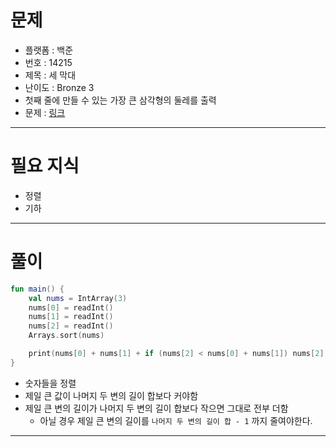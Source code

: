 # 문제
- 플랫폼 : 백준
- 번호 : 14215
- 제목 : 세 막대
- 난이도 : Bronze 3
- 첫째 줄에 만들 수 있는 가장 큰 삼각형의 둘레를 출력
- 문제 : <a href="https://www.acmicpc.net/problem/14215" target="_blank">링크</a>

---

# 필요 지식
- 정렬
- 기하

---

# 풀이
```kotlin
fun main() {
    val nums = IntArray(3)
    nums[0] = readInt()
    nums[1] = readInt()
    nums[2] = readInt()
    Arrays.sort(nums)

    print(nums[0] + nums[1] + if (nums[2] < nums[0] + nums[1]) nums[2] else nums[0] + nums[1] - 1)
}
```
- 숫자들을 정렬
- 제일 큰 값이 나머지 두 변의 길이 합보다 커야함
- 제일 큰 변의 길이가 나머지 두 변의 길이 합보다 작으면 그대로 전부 더함
  - 아닐 경우 제일 큰 변의 길이를 `나머지 두 변의 길이 합 - 1` 까지 줄여야한다.

---
